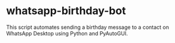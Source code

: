 # whatsapp-birthday-bot
This script automates sending a birthday message to a contact on WhatsApp Desktop using Python and PyAutoGUI.
